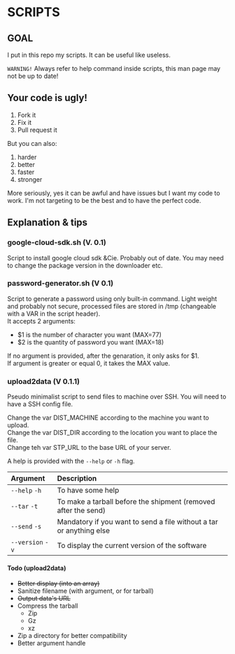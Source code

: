 # SCRIPTS

## GOAL

I put in this repo my scripts. It can be useful like useless.

`WARNING!` Always refer to help command inside scripts, this man page may not be up to date!

## Your code is ugly!

1. Fork it
2. Fix it
3. Pull request it

But you can also:

1. harder
2. better
3. faster
4. stronger

More seriously, yes it can be awful and have issues but I want my code to work. I'm not targeting to be the best and to have the perfect code.

## Explanation & tips

### google-cloud-sdk.sh (V. 0.1)

Script to install google cloud sdk &Cie. Probably out of date. You may need to change the package version in the downloader etc.

### password-generator.sh (V 0.1)

Script to generate a password using only built-in command. Light weight and probably not secure, processed files are stored in /tmp (changeable with a VAR in the script header).\
It accepts 2 arguments:
- $1 is the number of character you want (MAX=77)
- $2 is the quantity of password you want (MAX=18)

If no argument is provided, after the genaration, it only asks for $1.\
If argument is greater or equal 0, it takes the MAX value.

### upload2data (V 0.1.1)

Pseudo minimalist script to send files to machine over SSH. You will need to have a SSH config file.

Change the var DIST\_MACHINE according to the machine you want to upload.\
Change the var DIST\_DIR according to the location you want to place the file.\
Change teh var STP\_URL to the base URL of your server.

A help is provided with the `--help` or `-h` flag.

| Argument         | Description                                                         |
|:-----------------|:--------------------------------------------------------------------|
| `--help` `-h`    | To have some help                                                   |
| `--tar` `-t`     | To make a tarball before the shipment (removed after the send)      |
| `--send` `-s`    | Mandatory if you want to send a file without a tar or anything else |
| `--version` `-v` | To display the current version of the software                      |

#### Todo (upload2data)

* ~~Better display (into an array)~~
* Sanitize filename (with argument, or for tarball)
* ~~Output data's URL~~
* Compress the tarball
    * Zip
    * Gz
    * xz
* Zip a directory for better compatibility
* Better argument handle

